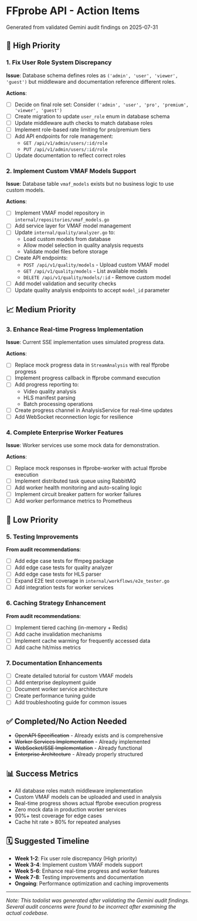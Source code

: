 # FFprobe API - Action Items

Generated from validated Gemini audit findings on 2025-07-31

## 🚨 High Priority

### 1. Fix User Role System Discrepancy
**Issue**: Database schema defines roles as `('admin', 'user', 'viewer', 'guest')` but middleware and documentation reference different roles.

**Actions**:
- [ ] Decide on final role set: Consider `('admin', 'user', 'pro', 'premium', 'viewer', 'guest')`
- [ ] Create migration to update `user_role` enum in database schema
- [ ] Update middleware auth checks to match database roles
- [ ] Implement role-based rate limiting for pro/premium tiers
- [ ] Add API endpoints for role management:
  - `GET /api/v1/admin/users/:id/role`
  - `PUT /api/v1/admin/users/:id/role`
- [ ] Update documentation to reflect correct roles

### 2. Implement Custom VMAF Models Support
**Issue**: Database table `vmaf_models` exists but no business logic to use custom models.

**Actions**:
- [ ] Implement VMAF model repository in `internal/repositories/vmaf_models.go`
- [ ] Add service layer for VMAF model management
- [ ] Update `internal/quality/analyzer.go` to:
  - Load custom models from database
  - Allow model selection in quality analysis requests
  - Validate model files before storage
- [ ] Create API endpoints:
  - `POST /api/v1/quality/models` - Upload custom VMAF model
  - `GET /api/v1/quality/models` - List available models
  - `DELETE /api/v1/quality/models/:id` - Remove custom model
- [ ] Add model validation and security checks
- [ ] Update quality analysis endpoints to accept `model_id` parameter

## 📈 Medium Priority

### 3. Enhance Real-time Progress Implementation
**Issue**: Current SSE implementation uses simulated progress data.

**Actions**:
- [ ] Replace mock progress data in `StreamAnalysis` with real ffprobe progress
- [ ] Implement progress callback in ffprobe command execution
- [ ] Add progress reporting to:
  - Video quality analysis
  - HLS manifest parsing
  - Batch processing operations
- [ ] Create progress channel in AnalysisService for real-time updates
- [ ] Add WebSocket reconnection logic for resilience

### 4. Complete Enterprise Worker Features
**Issue**: Worker services use some mock data for demonstration.

**Actions**:
- [ ] Replace mock responses in ffprobe-worker with actual ffprobe execution
- [ ] Implement distributed task queue using RabbitMQ
- [ ] Add worker health monitoring and auto-scaling logic
- [ ] Implement circuit breaker pattern for worker failures
- [ ] Add worker performance metrics to Prometheus

## 🔧 Low Priority

### 5. Testing Improvements
**From audit recommendations**:
- [ ] Add edge case tests for ffmpeg package
- [ ] Add edge case tests for quality analyzer
- [ ] Add edge case tests for HLS parser
- [ ] Expand E2E test coverage in `internal/workflows/e2e_tester.go`
- [ ] Add integration tests for worker services

### 6. Caching Strategy Enhancement
**From audit recommendations**:
- [ ] Implement tiered caching (in-memory + Redis)
- [ ] Add cache invalidation mechanisms
- [ ] Implement cache warming for frequently accessed data
- [ ] Add cache hit/miss metrics

### 7. Documentation Enhancements
- [ ] Create detailed tutorial for custom VMAF models
- [ ] Add enterprise deployment guide
- [ ] Document worker service architecture
- [ ] Create performance tuning guide
- [ ] Add troubleshooting guide for common issues

## ✅ Completed/No Action Needed

- ~~OpenAPI Specification~~ - Already exists and is comprehensive
- ~~Worker Services Implementation~~ - Already implemented
- ~~WebSocket/SSE Implementation~~ - Already functional
- ~~Enterprise Architecture~~ - Already properly structured

## 📊 Success Metrics

- All database roles match middleware implementation
- Custom VMAF models can be uploaded and used in analysis
- Real-time progress shows actual ffprobe execution progress
- Zero mock data in production worker services
- 90%+ test coverage for edge cases
- Cache hit rate > 80% for repeated analyses

## 🗓️ Suggested Timeline

- **Week 1-2**: Fix user role discrepancy (High priority)
- **Week 3-4**: Implement custom VMAF models support
- **Week 5-6**: Enhance real-time progress and worker features
- **Week 7-8**: Testing improvements and documentation
- **Ongoing**: Performance optimization and caching improvements

---

*Note: This todolist was generated after validating the Gemini audit findings. Several audit concerns were found to be incorrect after examining the actual codebase.*